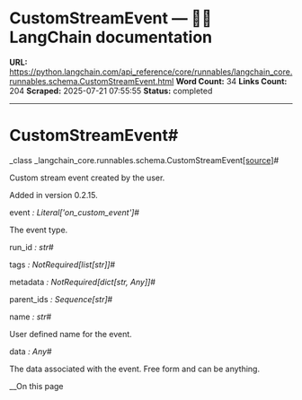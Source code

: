 # CustomStreamEvent — 🦜🔗 LangChain  documentation

**URL:** https://python.langchain.com/api_reference/core/runnables/langchain_core.runnables.schema.CustomStreamEvent.html
**Word Count:** 34
**Links Count:** 204
**Scraped:** 2025-07-21 07:55:55
**Status:** completed

---

# CustomStreamEvent\#

_class _langchain\_core.runnables.schema.CustomStreamEvent[\[source\]](https://python.langchain.com/api_reference/_modules/langchain_core/runnables/schema.html#CustomStreamEvent)\#     

Custom stream event created by the user.

Added in version 0.2.15.

event _: Literal\['on\_custom\_event'\]_\#     

The event type.

run\_id _: str_\#     

tags _: NotRequired\[list\[str\]\]_\#     

metadata _: NotRequired\[dict\[str, Any\]\]_\#     

parent\_ids _: Sequence\[str\]_\#     

name _: str_\#     

User defined name for the event.

data _: Any_\#     

The data associated with the event. Free form and can be anything.

__On this page